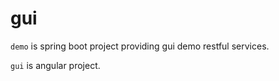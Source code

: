 # gui

`demo` is spring boot project providing gui demo restful services.

`gui` is angular project.
